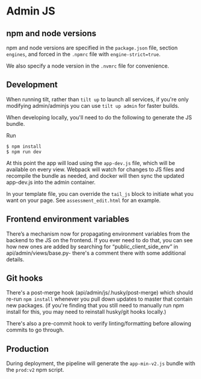 # Admin JS

## npm and node versions

npm and node versions are specified in the `package.json` file, section `engines`, and forced in the `.npmrc` file with `engine-strict=true`.

We also specify a node version in the `.nvmrc` file for convenience.

## Development

When running tilt, rather than `tilt up` to launch all services, if you're only modifying admin/adminjs you can use `tilt up admin` for faster builds.

When developing locally, you'll need to do the following to generate the JS bundle.

Run

    $ npm install
    $ npm run dev

At this point the app will load using the `app-dev.js` file, which will be available on every view. Webpack will watch for changes to JS files and recompile the bundle as needed, and docker will then sync the updated app-dev.js into the admin container.

In your template file, you can override the `tail_js` block to initiate what you want on your page. See `assessment_edit.html` for an example.

## Frontend environment variables

There’s a mechanism now for propagating environment variables from the backend to the JS on the frontend. If you ever need to do that, you can see how new ones are added by searching for “public_client_side_env” in api/admin/views/base.py- there's a comment there with some additional details.

## Git hooks

There's a post-merge hook (api/admin/js/.husky/post-merge) which should re-run `npm install` whenever you pull down updates to master that contain new packages. (if you're finding that you still need to manually run npm install for this, you may need to reinstall husky/git hooks locally.)

There's also a pre-commit hook to verify linting/formatting before allowing commits to go through.

## Production

During deployment, the pipeline will generate the `app-min-v2.js` bundle with the `prod:v2` npm script.
